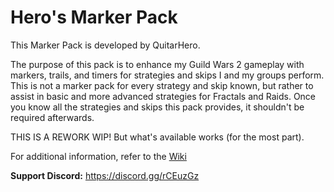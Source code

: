# Hero's Marker Pack

This Marker Pack is developed by QuitarHero.

The purpose of this pack is to enhance my Guild Wars 2 gameplay with markers, trails, and timers for strategies and skips I and my groups perform. This is not a marker pack for every strategy and skip known, but rather to assist in basic and more advanced strategies for Fractals and Raids. Once you know all the strategies and skips this pack provides, it shouldn't be required afterwards.

THIS IS A REWORK WIP!
But what's available works (for the most part).

For additional information, refer to the [Wiki](https://github.com/QuitarHero/Heros-Marker-Pack/wiki)

**Support Discord:** https://discord.gg/rCEuzGz
